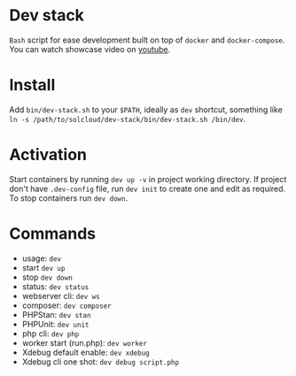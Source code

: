 # Dev stack

`Bash` script for ease development built on top of `docker` and `docker-compose`. You can watch showcase video on [youtube](https://youtu.be/YxJQqU3mXUM).

# Install

Add `bin/dev-stack.sh` to your `$PATH`, ideally as `dev` shortcut, something like `ln -s /path/to/solcloud/dev-stack/bin/dev-stack.sh /bin/dev`.

# Activation

Start containers by running `dev up -v` in project working directory. If project don't have `.dev-config` file, run `dev init` to create one and edit as required. To stop containers run `dev down`.

# Commands

- usage: `dev`
- start `dev up`
- stop `dev down`
- status: `dev status`
- webserver cli: `dev ws`
- composer: `dev composer`
- PHPStan: `dev stan`
- PHPUnit: `dev unit`
- php cli: `dev php`
- worker start (run.php): `dev worker`
- Xdebug default enable: `dev xdebug`
- Xdebug cli one shot: `dev debug script.php`
